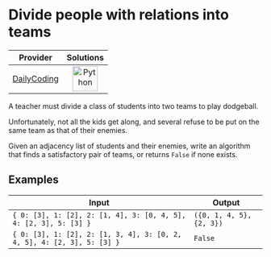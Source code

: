# Divide people with relations into teams

<!-- INFO TABLE BEGIN -->

| Provider                                              | Solutions                                                                                                                                        |
| :---------------------------------------------------: | :----------------------------------------------------------------------------------------------------------------------------------------------: |
| [DailyCoding](../../../docs/providers/DailyCoding.md) | [<img src="https://res.cloudinary.com/rascaltwo/image/upload/v1631924087/python_xzdlti.svg" alt="Python" title="Python" width="50" />](solve.py) |

<!-- INFO TABLE END -->

A teacher must divide a class of students into two teams to play dodgeball.

Unfortunately, not all the kids get along, and several refuse to be put on the same team as that of their enemies.

Given an adjacency list of students and their enemies, write an algorithm that finds a satisfactory pair of teams, or returns `False` if none exists.

## Examples

| Input                                                                  | Output                   |
| ---------------------------------------------------------------------- | ------------------------ |
| `{ 0: [3], 1: [2], 2: [1, 4], 3: [0, 4, 5], 4: [2, 3], 5: [3] }`       | `({0, 1, 4, 5}, {2, 3})` |
| `{ 0: [3], 1: [2], 2: [1, 3, 4], 3: [0, 2, 4, 5], 4: [2, 3], 5: [3] }` | `False`                  |
